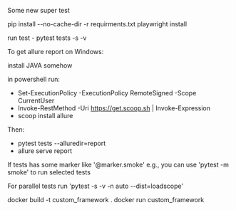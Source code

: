 Some new super test

pip install --no-cache-dir -r requirments.txt
playwright install

run test - pytest tests -s -v  

To get allure report on Windows: 

install JAVA somehow

in powershell run:
- Set-ExecutionPolicy -ExecutionPolicy RemoteSigned -Scope CurrentUser
- Invoke-RestMethod -Uri https://get.scoop.sh | Invoke-Expression   
- scoop install allure  

Then:
- pytest tests --alluredir=report
- allure serve report  

If tests has some marker like '@marker.smoke' e.g., you can use 'pytest -m smoke' to run selected tests

For parallel tests run 'pytest -s -v -n auto --dist=loadscope'

docker build -t custom_framework .
docker run custom_framework